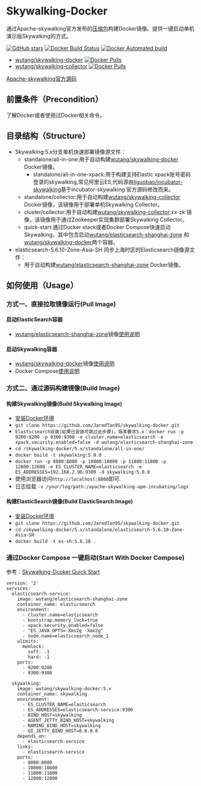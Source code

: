 # Skywalking-Docker
通过Apache-skywalking官方发布的[压缩包](https://skywalking.incubator.apache.org/)构建Docker镜像。提供一键启动单机演示版Skywalking的方式。

[![GitHub stars](https://img.shields.io/github/stars/JaredTan95/skywalking-docker.svg?style=for-the-badge&label=Stars&logo=github)](https://github.com/JaredTan95/skywalking-docker) [![Docker Build Status](https://img.shields.io/docker/build/wutang/skywalking-docker.svg)](https://hub.docker.com/r/wutang/skywalking-docker/) [![Docker Automated build](https://img.shields.io/docker/automated/wutang/skywalking-docker.svg)](https://hub.docker.com/r/wutang/skywalking-docker/builds/)

- [wutang/skywalking-docker](https://hub.docker.com/r/wutang/skywalking-docker/) [![Docker Pulls](https://img.shields.io/docker/pulls/wutang/skywalking-docker.svg)](https://hub.docker.com/r/wutang/skywalking-docker/)
- [wutang/skywalking-collector](https://hub.docker.com/r/wutang/skywalking-collector/) [![Docker Pulls](https://img.shields.io/docker/pulls/wutang/skywalking-collector.svg)](https://hub.docker.com/r/wutang/skywalking-collector/)

[Apache-skywalking官方源码](https://github.com/apache/incubator-skywalking/)
## 前置条件（Precondition）
 了解Docker或者使用过Docker相关命令。

## 目录结构（Structure）
- Skywalking:5.x分支单机快速部署镜像源文件：
	- standalone/all-in-one:用于自动构建[wutang/skywalking-docker](https://hub.docker.com/r/wutang/skywalking-docker/) Docker镜像。
	  - standalone/all-in-one-xpack:用于构建支持Elastic xpack账号密码登录的skywalking,常见阿里云ES,代码源由[liguobao/incubator-skywalking](https://github.com/liguobao/incubator-skywalking)基于incubator-skywalking 官方源码修改而来。
	- standalone/collector:用于自动构建[wutang/skywalking-collector](https://hub.docker.com/r/wutang/skywalking-collector/) Docker镜像，该镜像用于部署单机Skywalking Collector。
	- cluster/collector:用于自动构建[wutang/skywalking-collector](https://hub.docker.com/r/wutang/skywalking-collector/):xx-zk 镜像，该镜像用于通过Zookeeper实现集群部署Skywalking Collector。
	- quick-start:通过Docker stack或者Docker Compose快速启动Skywalking，其中包含启动[wutang/elasticsearch-shanghai-zone](https://hub.docker.com/r/wutang/elasticsearch-shanghai-zone/) 和[wutang/skywalking-docker](https://hub.docker.com/r/wutang/skywalking-docker/)两个容器。
- elasticsearch-5.6.10-Zone-Asia-SH 同步上海时区的Elasticsearch镜像源文件：
	- 用于自动构建[wutang/elasticsearch-shanghai-zone](https://hub.docker.com/r/wutang/elasticsearch-shanghai-zone/) Docker镜像。

## 如何使用（Usage）


### 方式一、直接拉取镜像运行(Pull Image)
#### 启动ElasticSearch容器
- [wutang/elasticsearch-shanghai-zone](https://hub.docker.com/r/wutang/elasticsearch-shanghai-zone/)镜像[使用说明](elasticsearch-5.6.10-Zone-Asia-SH/README.md)
#### 启动Skywalking容器
- [wutang/skywalking-docker](https://hub.docker.com/r/wutang/skywalking-docker/)镜像[使用说明](5.x/standalone/all-in-one/README.md)
- Docker Compose[使用说明](../5.x/quick-start/README.md)

### 方式二、通过源码构建镜像(Build Image)

#### 构建Skywalking镜像(Build Skywalking Image)
- [安装Docker环境](https://www.docker.com/community-edition#/overview)
- ```git clone https://github.com/JaredTan95/skywalking-docker.git```
- ```Elasticsearch安装(如果已安装可跳过此步骤)，版本要求5.x：docker run -p 9200:9200 -p 9300:9300 -e cluster.name=elasticsearch -e xpack.security.enabled=false -d wutang/elasticsearch-shanghai-zone```
- ```cd /skywalking-docker/5.x/standalone/all-in-one/```
- ```docker build -t skywalking:5.0.0 .```
- ```docker run -p 8080:8080 -p 10800:10800 -p 11800:11800 -p 12800:12800 -e ES_CLUSTER_NAME=elasticsearch -e ES_ADDRESSES=192.168.2.96:9300 -d skywalking:5.0.0```
- 使用浏览器访问```http://localhost:8080```即可.
- 日志挂载 ```-v /your/log/path:/apache-skywalking-apm-incubating/logs```

#### 构建ElasticSearch镜像(Build ElasticSearch Image)
- [安装Docker环境](https://www.docker.com/community-edition#/overview)
- ```git clone https://github.com/JaredTan95/skywalking-docker.git```
- ```cd /skywalking-docker/5.x/standalone/elasticsearch-5.6.10-Zone-Asia-SH```
- ```docker build -t es-sh:5.6.10 .```

### 通过Docker Compose 一键启动(Start With Docker Compose)
参考：[Skywalking-Dcoker Quick Start](https://github.com/JaredTan95/skywalking-docker/blob/master/5.x/quick-start/README.md)

```
version: '2'
services:
  elasticsearch-service:
    image: wutang/elasticsearch-shanghai-zone
    container_name: elasticsearch
    environment:
      - cluster.name=elasticsearch
      - bootstrap.memory_lock=true
      - xpack.security.enabled=false
      - "ES_JAVA_OPTS=-Xms2g -Xmx2g"
      - node.name=elasticsearch_node_1
    ulimits:
      memlock:
        soft: -1
        hard: -1
    ports:
      - 9200:9200
      - 9300:9300
  
  skywalking:
    image: wutang/skywalking-docker:5.x
    container_name: skywalking
    environment:
      - ES_CLUSTER_NAME=elasticsearch
      - ES_ADDRESSES=elasticsearch-service:9300
      - BIND_HOST=skywalking
      - AGENT_JETTY_BIND_HOST=skywalking
      - NAMING_BIND_HOST=skywalking
      - UI_JETTY_BIND_HOST=0.0.0.0
    depends_on:
      - elasticsearch-service
    links:
      - elasticsearch-service
    ports:
      - 8080:8080
      - 10800:10800
      - 11800:11800
      - 12800:12800
```
